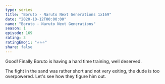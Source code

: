 ```yaml
---
type: series
title: "Boruto - Naruto Next Generations 1x169"
date: "2020-10-12T00:00:00"
name: "Boruto - Naruto Next Generations"
season: 1
episode: 169
rating: 3
ratingEmoji: "⭐️⭐️⭐️"
share: false
---
```


Good! Finally Boruto is having a hard time training, well deserved.

The fight in the sand was rather short and not very exiting, the dude is too overpowered. Let's see how they figure him out.
